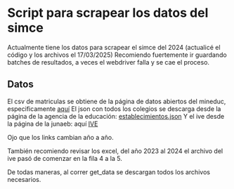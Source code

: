 # Script para scrapear los datos del simce

Actualmente tiene los datos para scrapear el simce del 2024 (actualicé el código y los archivos el 17/03/2025)
Recomiendo fuertemente ir guardando batches de resultados, a veces el webdriver falla y se cae el proceso.

## Datos

El csv de matriculas se obtiene de la página de datos abiertos del mineduc, especificamente [aquí](https://datosabiertos.mineduc.cl/resumen-de-matricula-por-establecimiento-educacional/)
El json con todos los colegios se descarga desde la página de la agencia de la educación: [establecimientos.json](https://www.agenciaeducacion.cl/wp-content/themes/ace-child/data/establecimientos.json)
Y el ive desde la página de la junaeb: aquí [IVE](https://www.junaeb.cl/wp-content/uploads/2024/04/IVE-2024.xlsx)

Ojo que los links cambian año a año.

También recomiendo revisar los excel, del año 2023 al 2024 el archivo del ive pasó de comenzar en la fila 4 a la 5.

De todas maneras, al correr get_data se descargan todos los archivos necesarios.
